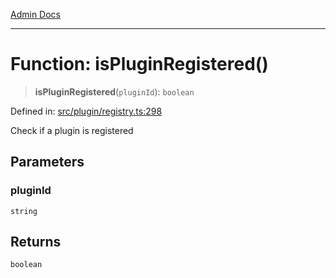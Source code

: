 [Admin Docs](/)

***

# Function: isPluginRegistered()

> **isPluginRegistered**(`pluginId`): `boolean`

Defined in: [src/plugin/registry.ts:298](https://github.com/PalisadoesFoundation/talawa-admin/blob/main/src/plugin/registry.ts#L298)

Check if a plugin is registered

## Parameters

### pluginId

`string`

## Returns

`boolean`
